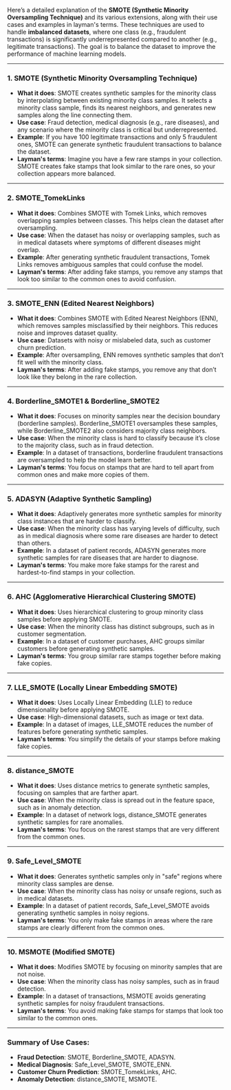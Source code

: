 Here’s a detailed explanation of the **SMOTE (Synthetic Minority Oversampling Technique)** and its various extensions, along with their use cases and examples in layman's terms. These techniques are used to handle **imbalanced datasets**, where one class (e.g., fraudulent transactions) is significantly underrepresented compared to another (e.g., legitimate transactions). The goal is to balance the dataset to improve the performance of machine learning models.

---

### 1. **SMOTE (Synthetic Minority Oversampling Technique)** 
- **What it does**: SMOTE creates synthetic samples for the minority class by interpolating between existing minority class samples. It selects a minority class sample, finds its nearest neighbors, and generates new samples along the line connecting them.
- **Use case**: Fraud detection, medical diagnosis (e.g., rare diseases), and any scenario where the minority class is critical but underrepresented.
- **Example**: If you have 100 legitimate transactions and only 5 fraudulent ones, SMOTE can generate synthetic fraudulent transactions to balance the dataset.
- **Layman's terms**: Imagine you have a few rare stamps in your collection. SMOTE creates fake stamps that look similar to the rare ones, so your collection appears more balanced.

---

### 2. **SMOTE_TomekLinks** 
- **What it does**: Combines SMOTE with Tomek Links, which removes overlapping samples between classes. This helps clean the dataset after oversampling.
- **Use case**: When the dataset has noisy or overlapping samples, such as in medical datasets where symptoms of different diseases might overlap.
- **Example**: After generating synthetic fraudulent transactions, Tomek Links removes ambiguous samples that could confuse the model.
- **Layman's terms**: After adding fake stamps, you remove any stamps that look too similar to the common ones to avoid confusion.

---

### 3. **SMOTE_ENN (Edited Nearest Neighbors)** 
- **What it does**: Combines SMOTE with Edited Nearest Neighbors (ENN), which removes samples misclassified by their neighbors. This reduces noise and improves dataset quality.
- **Use case**: Datasets with noisy or mislabeled data, such as customer churn prediction.
- **Example**: After oversampling, ENN removes synthetic samples that don’t fit well with the minority class.
- **Layman's terms**: After adding fake stamps, you remove any that don’t look like they belong in the rare collection.

---

### 4. **Borderline_SMOTE1 & Borderline_SMOTE2** 
- **What it does**: Focuses on minority samples near the decision boundary (borderline samples). Borderline_SMOTE1 oversamples these samples, while Borderline_SMOTE2 also considers majority class neighbors.
- **Use case**: When the minority class is hard to classify because it’s close to the majority class, such as in fraud detection.
- **Example**: In a dataset of transactions, borderline fraudulent transactions are oversampled to help the model learn better.
- **Layman's terms**: You focus on stamps that are hard to tell apart from common ones and make more copies of them.

---

### 5. **ADASYN (Adaptive Synthetic Sampling)** 
- **What it does**: Adaptively generates more synthetic samples for minority class instances that are harder to classify.
- **Use case**: When the minority class has varying levels of difficulty, such as in medical diagnosis where some rare diseases are harder to detect than others.
- **Example**: In a dataset of patient records, ADASYN generates more synthetic samples for rare diseases that are harder to diagnose.
- **Layman's terms**: You make more fake stamps for the rarest and hardest-to-find stamps in your collection.

---

### 6. **AHC (Agglomerative Hierarchical Clustering SMOTE)** 
- **What it does**: Uses hierarchical clustering to group minority class samples before applying SMOTE.
- **Use case**: When the minority class has distinct subgroups, such as in customer segmentation.
- **Example**: In a dataset of customer purchases, AHC groups similar customers before generating synthetic samples.
- **Layman's terms**: You group similar rare stamps together before making fake copies.

---

### 7. **LLE_SMOTE (Locally Linear Embedding SMOTE)** 
- **What it does**: Uses Locally Linear Embedding (LLE) to reduce dimensionality before applying SMOTE.
- **Use case**: High-dimensional datasets, such as image or text data.
- **Example**: In a dataset of images, LLE_SMOTE reduces the number of features before generating synthetic samples.
- **Layman's terms**: You simplify the details of your stamps before making fake copies.

---

### 8. **distance_SMOTE** 
- **What it does**: Uses distance metrics to generate synthetic samples, focusing on samples that are farther apart.
- **Use case**: When the minority class is spread out in the feature space, such as in anomaly detection.
- **Example**: In a dataset of network logs, distance_SMOTE generates synthetic samples for rare anomalies.
- **Layman's terms**: You focus on the rarest stamps that are very different from the common ones.

---

### 9. **Safe_Level_SMOTE** 
- **What it does**: Generates synthetic samples only in "safe" regions where minority class samples are dense.
- **Use case**: When the minority class has noisy or unsafe regions, such as in medical datasets.
- **Example**: In a dataset of patient records, Safe_Level_SMOTE avoids generating synthetic samples in noisy regions.
- **Layman's terms**: You only make fake stamps in areas where the rare stamps are clearly different from the common ones.

---

### 10. **MSMOTE (Modified SMOTE)** 
- **What it does**: Modifies SMOTE by focusing on minority samples that are not noise.
- **Use case**: When the minority class has noisy samples, such as in fraud detection.
- **Example**: In a dataset of transactions, MSMOTE avoids generating synthetic samples for noisy fraudulent transactions.
- **Layman's terms**: You avoid making fake stamps for stamps that look too similar to the common ones.

---

### Summary of Use Cases:
- **Fraud Detection**: SMOTE, Borderline_SMOTE, ADASYN.
- **Medical Diagnosis**: Safe_Level_SMOTE, SMOTE_ENN.
- **Customer Churn Prediction**: SMOTE_TomekLinks, AHC.
- **Anomaly Detection**: distance_SMOTE, MSMOTE.



